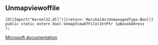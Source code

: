 ## Unmapviewoffile

```
[DllImport("Kernel32.dll")][return: MarshalAs(UnmanagedType.Bool)]
public static extern bool UnmapViewOfFile(IntPtr lpBaseAddress
);
```

[Microsoft documentation](https://docs.microsoft.com/en-us/windows/win32/api/memoryapi/nf-memoryapi-unmapviewoffile)
